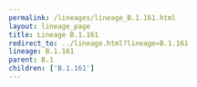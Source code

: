 ```yaml
---
permalink: /lineages/lineage_B.1.161.html
layout: lineage_page
title: Lineage B.1.161
redirect_to: ../lineage.html?lineage=B.1.161
lineage: B.1.161
parent: B.1
children: ['B.1.161']
---
```

